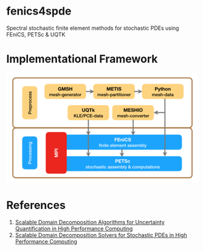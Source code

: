 # fenics4spde
Spectral stochastic finite element methods for stochastic PDEs using FEniCS, PETSc &amp; UQTK

# Implementational Framework
![framework](https://github.com/AjitDesai/fenics4spde/blob/master/framework.png)

# References
1. [Scalable Domain Decomposition Algorithms for Uncertainty Quantification in High Performance Computing](https://curve.carleton.ca/5d8a9a7d-88ed-4be3-8fbd-f05f2ff44577)
2. [Scalable Domain Decomposition Solvers for Stochastic PDEs in High Performance Computing](https://www.sciencedirect.com/science/article/pii/S0045782516313056)
